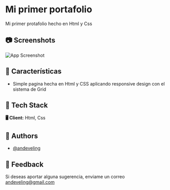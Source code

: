 # Mi primer portafolio

Mi primer protafolio hecho en Html y Css

## 📷 Screenshots

![App Screenshot](https://res.cloudinary.com/dg84upfsp/image/upload/v1665186495/Photo/Screenshot_2_smkk8n.jpg)

## 📝 Características

- Simple pagina hecha en Html y CSS aplicando responsive design con el sistema de Grid

## 🌌 Tech Stack

**🖥 Client:** Html, Css

## 🚀 Authors

- [@andeveling](https://www.github.com/andeveling)

## 💌 Feedback

Si deseas aportar alguna sugerencia, enviame un correo andeveling@gmail.com
